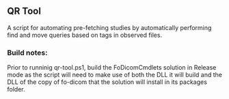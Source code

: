 ## QR Tool

A script for automating pre-fetching studies by automatically performing find and move queries based on tags in observed files.

### Build notes:

Prior to runninig qr-tool.ps1, build the FoDicomCmdlets solution in Release mode as the script will need to make use of both the DLL it will build and the DLL of the copy of fo-dicom that the solution will install in its packages folder.
